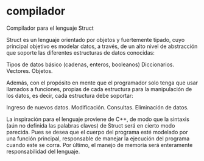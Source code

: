 # compilador
Compilador para el lenguaje Struct

Struct es un lenguaje orientado por objetos y fuertemente tipado, cuyo principal objetivo es modelar datos, a través, de un alto nivel de abstracción que soporte las diferentes estructuras de datos conocidas:

Tipos de datos básico (cadenas, enteros, booleanos)
Diccionarios.
Vectores.
Objetos.

Además, con el propósito en mente que el programador solo tenga que usar llamados a funciones, propias de cada estructura para la manipulación de los datos, es decir, cada estructura debe soportar:

Ingreso de nuevos datos.
Modificación.
Consultas.
Eliminación de datos.

La inspiración para el lenguaje proviene de C++, de modo que la sintaxis (aún no definida las palabras claves) de Struct será en cierto modo parecida. Pues se desea que el cuerpo del programa esté modelado por una función principal, responsable de manejar la ejecución del programa cuando este se corra. Por último, el manejo de memoria será enteramente responsabilidad del lenguaje.

